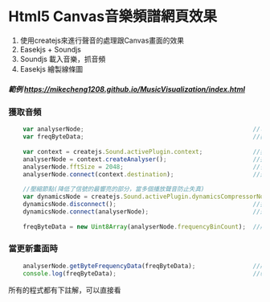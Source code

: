 # Html5 Canvas音樂頻譜網頁效果

1. 使用createjs來進行聲音的處理跟Canvas畫面的效果
2. Easekjs + Soundjs
3. Soundjs 載入音樂，抓音頻
4. Easekjs 繪製線條圖

##### 範例 <https://mikecheng1208.github.io/MusicVisualization/index.html>
### 獲取音頻
```javascript
    var analyserNode;                                               //可視化音頻的節點
    var freqByteData;                                               //數組從analyserNode檢索數據
    
    var context = createjs.Sound.activePlugin.context;              //獲取聲音。
    analyserNode = context.createAnalyser();                        //抓取音頻節點
    analyserNode.fftSize = 2048;                                    //多少頻譜(2的次方)
    analyserNode.connect(context.destination);                      //連接到音頻節點，輸出音頻
                
    //壓縮節點(降低了信號的最響亮的部分，當多個播放聲音防止失真)
    var dynamicsNode = createjs.Sound.activePlugin.dynamicsCompressorNode;	
    dynamicsNode.disconnect();                                      //指定斷開連接
    dynamicsNode.connect(analyserNode);                             //連接節點
            
    freqByteData = new Uint8Array(analyserNode.frequencyBinCount);  //將音頻的每個節點數據丟入Uint8陣列
```

### 當更新畫面時
```javascript
    analyserNode.getByteFrequencyData(freqByteData);                //將當前的音頻資料複製到 Uint8Array
    console.log(freqByteData);                                      //輸出音頻節點
```


所有的程式都有下註解，可以直接看
